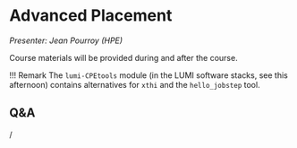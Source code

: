 # Advanced Placement

*Presenter: Jean Pourroy (HPE)*

Course materials will be provided during and after the course.

<!--
-   Slides available on LUMI as:
    -   `/appl/local/training/4day-20231003/files/LUMI-4day-20231003-2_01_Advanced_Application_Placement.pdf`
    -   `/project/project_465000644/slides/HPE/07_Advanced_Placement.pdf` (temporary, for the lifetime of the project)
-   Recording available on LUMI as:
    `/appl/local/training/4day-20231003/recordings/2_01_Advanced_Application_Placement.mp4`

These materials can only be distributed to actual users of LUMI (active user account).
-->

!!! Remark
    The `lumi-CPEtools` module (in the LUMI software stacks, see this afternoon) contains alternatives for `xthi` and the `hello_jobstep` tool.
    

## Q&A

/
